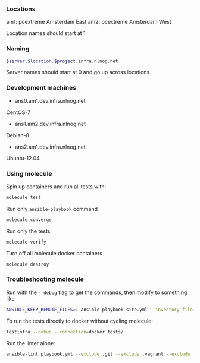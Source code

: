 
### Locations

am1: pcextreme Amsterdam East
am2: pcextreme Amsterdam West

Location names should start at 1


### Naming

```sh
$server.$location.$project.infra.nlnog.net
```

Server names should start at 0 and go up across locations.


### Development machines

- ans0.am1.dev.infra.nlnog.net

CentOS-7

- ans1.am2.dev.infra.nlnog.net

Debian-8

- ans2.am1.dev.infra.nlnog.net

Ubuntu-12.04


### Using molecule

Spin up containers and run all tests with:

```sh
molecule test
```

Run only `ansible-playbook` command

```sh
molecule converge
```

Run only the tests

```sh
molecule verify
```

Turn off all molecule docker containers

```sh
molecule destroy
```


### Troubleshooting molecule


Run with the `--debug` flag to get the commands, then modify to something like

```sh
ANSIBLE_KEEP_REMOTE_FILES=1 ansible-playbook site.yml --inventory-file=.molecule/ansible_inventory --sudo --vault-password-file=/dev/null --connection=docker --user=root --timeout=30 --diff -vvvv --limit=infra-ubuntu-12.04
```

To run the tests directly to docker without cycling molecule:

```sh
testinfra --debug --connection=docker tests/
```

Run the linter alone:

```sh
ansible-lint playbook.yml --exclude .git --exclude .vagrant --exclude .molecule
```

